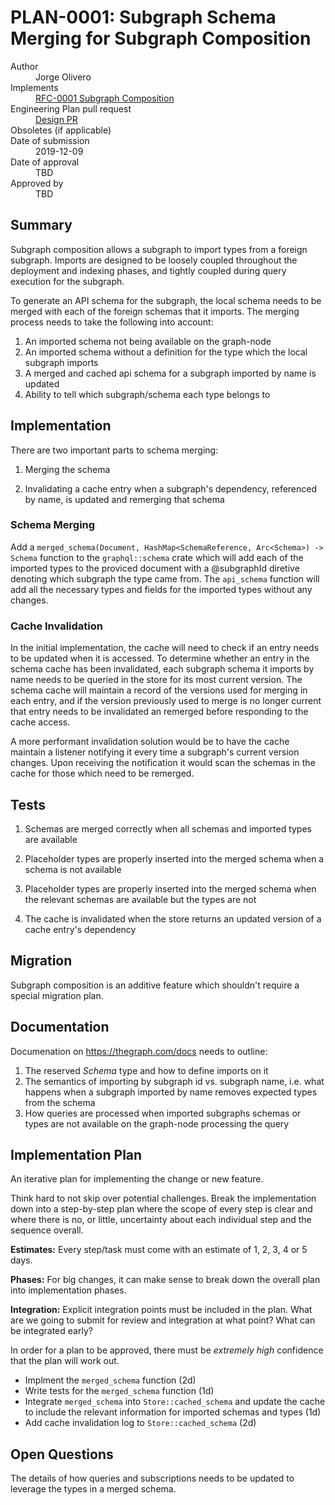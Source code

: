 # PLAN-0001: Subgraph Schema Merging for Subgraph Composition

<dl>
  <dt>Author</dt>
  <dd>Jorge Olivero</dd>

  <dt>Implements</dt>
  <dd><a href="../rfcs/0001-subgraph-composition.md">RFC-0001 Subgraph Composition</a></dd>

  <dt>Engineering Plan pull request</dt>
  <dd><a href="https://github.com/graphprotocol/rfcs/pull/1">Design PR</a></dd>

  <dt>Obsoletes (if applicable)</dt>

  <dt>Date of submission</dt>
  <dd>2019-12-09</dd>

  <dt>Date of approval</dt>
  <dd>TBD</dd>

  <dt>Approved by</dt>
  <dd>TBD</dd>
</dl>

## Summary

Subgraph composition allows a subgraph to import types from a foreign subgraph. Imports are designed to be loosely coupled throughout the deployment and indexing phases, and tightly coupled during query execution for the subgraph.

To generate an API schema for the subgraph, the local schema needs to be merged with each of the foreign schemas that it imports. The merging process needs to take the following into account:

1. An imported schema not being available on the graph-node
2. An imported schema without a definition for the type which the local subgraph imports
3. A merged and cached api schema for a subgraph imported by name is updated
4. Ability to tell which subgraph/schema each type belongs to

## Implementation

There are two important parts to schema merging:

1. Merging the schema

2. Invalidating a cache entry when a subgraph's dependency, referenced by name, is updated and remerging that schema

### Schema Merging

Add a `merged_schema(Document, HashMap<SchemaReference, Arc<Schema>) -> Schema` function to the `graphql::schema` crate which will add each of the imported 
types to the proviced document with a @subgraphId diretive denoting which subgraph the type came from. The `api_schema` function will add all the necessary types and fields for the imported types without any changes.

### Cache Invalidation

In the initial implementation, the cache will need to check if an entry needs to be updated when it is accessed. To determine whether an entry in the schema cache has been invalidated, each subgraph schema it imports by name needs to be queried in the store for its most current version. The schema cache will maintain a record of the versions used for merging in each entry, and if the version previously used to merge is no longer current that entry needs to be invalidated an remerged before responding to the cache access.

A more performant invalidation solution would be to have the cache maintain a listener notifying it every time a subgraph's current version changes. Upon receiving the notification it would scan the schemas in the cache for those which need to be remerged.


## Tests

1. Schemas are merged correctly when all schemas and imported types are available

2. Placeholder types are properly inserted into the merged schema when a schema is not available

3. Placeholder types are properly inserted into the merged schema when the relevant schemas are available but the types are not

4. The cache is invalidated when the store returns an updated version of a cache entry's dependency

## Migration

Subgraph composition is an additive feature which shouldn't require a special migration plan.

## Documentation

Documenation on https://thegraph.com/docs needs to outline:

1. The reserved _Schema_ type and how to define imports on it
2. The semantics of importing by subgraph id vs. subgraph name, i.e. what happens when a subgraph imported by name removes expected types from the schema
3. How queries are processed when imported subgraphs schemas or types are not available on the graph-node processing the query

## Implementation Plan

An iterative plan for implementing the change or new feature.

Think hard to not skip over potential challenges. Break the implementation down
into a step-by-step plan where the scope of every step is clear and where there
is no, or little, uncertainty about each individual step and the sequence
overall.

**Estimates:** Every step/task must come with an estimate of 1, 2, 3, 4 or 5
days.

**Phases:** For big changes, it can make sense to break down the overall plan
into implementation phases.

**Integration:** Explicit integration points must be included in the plan. What
are we going to submit for review and integration at what point? What can be
integrated early?

In order for a plan to be approved, there must be _extremely high_ confidence
that the plan will work out.

- Implment the `merged_schema` function (2d)
- Write tests for the `merged_schema` function (1d)
- Integrate `merged_schema` into `Store::cached_schema` and update the cache to include the relevant information for imported schemas and types (1d)
- Add cache invalidation log to `Store::cached_schema` (2d)

## Open Questions

The details of how queries and subscriptions needs to be updated to leverage the types in a merged schema.
